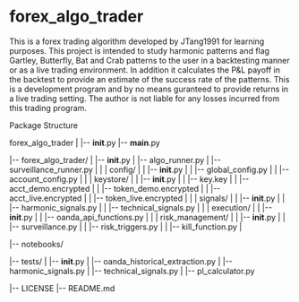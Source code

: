 # forex_algo_trader
This is a forex trading algorithm developed by JTang1991 for learning purposes.
This project is intended to study harmonic patterns and flag Gartley, Butterfly,
Bat and Crab patterns to the user in a backtesting manner or as a live trading
environment. In addition it calculates the P&L payoff in the backtest to 
provide an estimate of the success rate of the patterns.
This is a development program and by no means guranteed to provide returns in 
a live trading setting. The author is not liable for any losses incurred from this 
trading program.


Package Structure

forex_algo_trader
|
|-- __init__.py
|-- __main__.py

|-- forex_algo_trader/
|   |-- __init__.py
|   |-- algo_runner.py
|   |-- surveillance_runner.py
|
|   |   config/
|   |   |-- __init__.py
|   |   |-- global_config.py
|   |   |-- account_config.py
|
|   |   keystore/
|   |   |-- __init__.py
|   |   |-- key.key
|   |   |-- acct_demo.encrypted
|   |   |-- token_demo.encrypted
|   |   |-- acct_live.encrypted
|   |   |-- token_live.encrypted
|
|   |   signals/
|   |   |-- __init__.py
|   |   |-- harmonic_signals.py
|   |   |-- technical_signals.py
|
|   |   execution/
|   |   |-- __init__.py
|   |   |-- oanda_api_functions.py
|
|   |   risk_management/
|   |   |-- __init__.py
|   |   |-- surveillance.py
|   |   |-- risk_triggers.py
|   |   |-- kill_function.py
|

|-- notebooks/

|-- tests/
|   |-- __init__.py
|   |-- oanda_historical_extraction.py
|   |-- harmonic_signals.py
|   |-- technical_signals.py
|   |-- pl_calculator.py


|-- LICENSE
|-- README.md